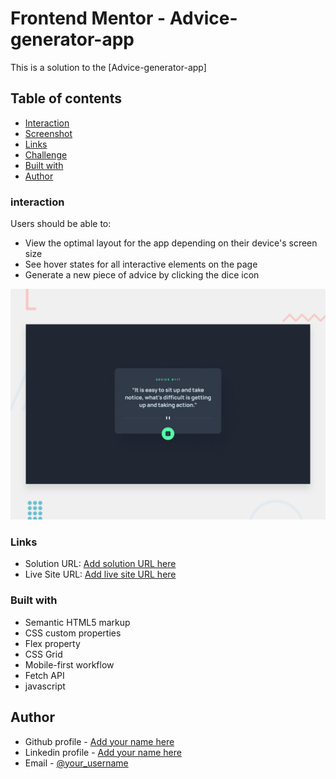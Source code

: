# Frontend Mentor - Advice-generator-app

This is a solution to the [Advice-generator-app]

## Table of contents
  - [Interaction](#interaction)
  - [Screenshot](#screenshot)
  - [Links](#links)
  - [Challenge](#challenge)
  - [Built with](#built-with)
  - [Author](#author)


### interaction
Users should be able to:


- View the optimal layout for the app depending on their device's screen size
- See hover states for all interactive elements on the page
- Generate a new piece of advice by clicking the dice icon


![](./design/desktop-preview.jpg)


### Links

- Solution URL: [Add solution URL here](https://github.com/DavitDvalashvili/Advice-generator-app)
- Live Site URL: [Add live site URL here](https://davitdvalashvili.github.io/Advice-generator-app/)


### Built with

- Semantic HTML5 markup
- CSS custom properties
- Flex property
- CSS Grid
- Mobile-first workflow
- Fetch API
- javascript


## Author

- Github profile - [Add your name here](https://github.com/DavitDvalashvili)
- Linkedin profile - [Add your name here](https://www.linkedin.com/in/davit-dvalashvili-0421b6253)
- Email - [@your_username](davitdvalashvili1996@gmail.com)


